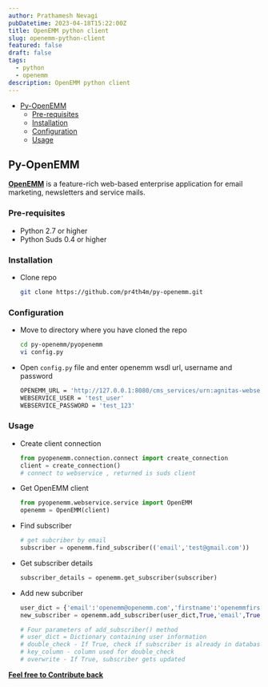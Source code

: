 ```yaml
---
author: Prathamesh Nevagi
pubDatetime: 2023-04-18T15:22:00Z
title: OpenEMM python client
slug: openemm-python-client
featured: false
draft: false
tags:
  - python
  - openemm
description: OpenEMM python client
---
```


<!--toc:start-->
- [Py-OpenEMM](#py-openemm)
  - [Pre-requisites](#pre-requisites)
  - [Installation](#installation)
  - [Configuration](#configuration)
  - [Usage](#usage)
<!--toc:end-->

## Py-OpenEMM
[**OpenEMM**](http://www.openemm.org) is a feature-rich web-based enterprise application for email marketing, newsletters and service mails.

### Pre-requisites
- Python 2.7 or higher
- Python Suds 0.4 or higher


### Installation
- Clone repo

  ```bash
  git clone https://github.com/pr4th4m/py-openemm.git
  ```

### Configuration
- Move to directory where you have cloned the repo

  ```bash
  cd py-openemm/pyopenemm
  vi config.py
  ```

- Open `config.py` file and enter openemm wsdl url, username and password

  ```bash
  OPENEMM_URL = 'http://127.0.0.1:8080/cms_services/urn:agnitas-webservice?wsdl'
  WEBSERVICE_USER = 'test_user'
  WEBSERVICE_PASSWORD = 'test_123'
  ```

### Usage
- Create client connection

  ```python
  from pyopenemm.connection.connect import create_connection
  client = create_connection()
  # connect to webservice , returned is suds client
  ```

- Get OpenEMM client

  ```python
  from pyopenemm.webservice.service import OpenEMM
  openemm = OpenEMM(client)
  ```

- Find subscriber

  ```python
  # get subcriber by email
  subscriber = openemm.find_subscriber(('email','test@gmail.com'))
  ```

- Get subscriber details

  ```python
  subscriber_details = openemm.get_subscriber(subscriber)
  ```

- Add new subcriber

  ```python
  user_dict = {'email':'openemm@openemm.com','firstname':'openemmfirstname','lastname':'openemmlastname','gender':0}
  new_subscriber = openemm.add_subscriber(user_dict,True,'email',True) # add new subscriber to openemm

  # Four parameters of add_subscriber() method
  # user_dict = Dictionary containing user information
  # double_check - If True, check if subscriber is already in database
  # key_column - column used for double_check
  # overwrite - If True, subscriber gets updated
  ```

[**Feel free to Contribute back**](https://github.com/pr4th4m/py-openemm)
